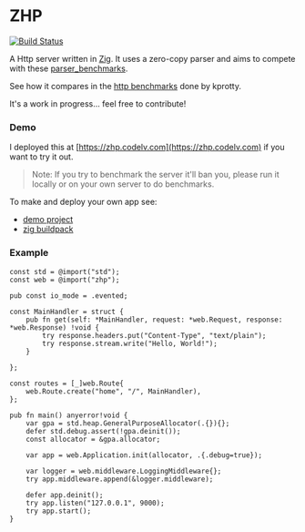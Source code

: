 # ZHP

[![Build Status](https://travis-ci.org/frmdstryr/zhp.svg?branch=master)](https://travis-ci.org/frmdstryr/zhp)

A Http server written in [Zig](https://ziglang.org/).  It uses a zero-copy
parser and aims to compete with these [parser_benchmarks](https://github.com/rust-bakery/parser_benchmarks/tree/master/http).

See how it compares in the [http benchmarks](https://gist.github.com/kprotty/3f369f46293a421f09190b829cfb48f7#file-newresults-md)
done by kprotty.

It's a work in progress... feel free to contribute!


### Demo

I deployed this at [https://zhp.codelv.com](https://zhp.codelv.com) if you
want to try it out.

> Note: If you try to benchmark the server it'll ban you, please run it locally
> or on your own server to do benchmarks.

To make and deploy your own app see:
- [demo project](https://github.com/frmdstryr/zhp-demo)
- [zig buildpack](https://github.com/frmdstryr/zig-buildpack)


### Example

```zig
const std = @import("std");
const web = @import("zhp");

pub const io_mode = .evented;

const MainHandler = struct {
    pub fn get(self: *MainHandler, request: *web.Request, response: *web.Response) !void {
        try response.headers.put("Content-Type", "text/plain");
        try response.stream.write("Hello, World!");
    }

};

const routes = [_]web.Route{
    web.Route.create("home", "/", MainHandler),
};

pub fn main() anyerror!void {
    var gpa = std.heap.GeneralPurposeAllocator(.{}){};
    defer std.debug.assert(!gpa.deinit());
    const allocator = &gpa.allocator;

    var app = web.Application.init(allocator, .{.debug=true});

    var logger = web.middleware.LoggingMiddleware{};
    try app.middleware.append(&logger.middleware);

    defer app.deinit();
    try app.listen("127.0.0.1", 9000);
    try app.start();
}

```
